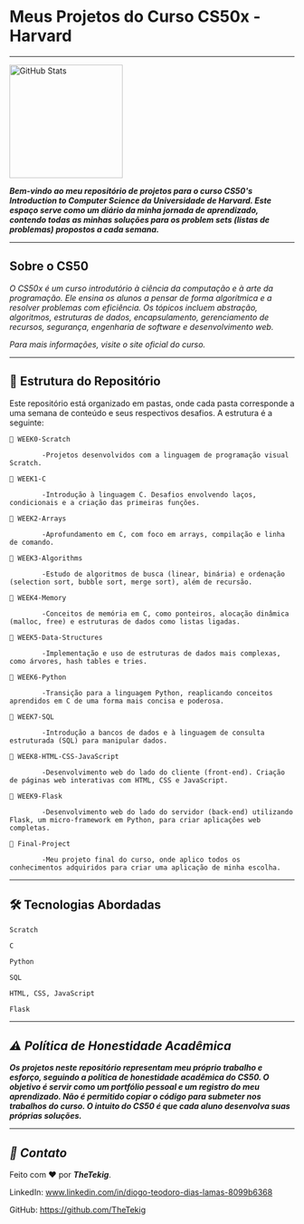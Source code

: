 # Meus Projetos do Curso CS50x - Harvard

---

<img 
        align="middle" 
        alt="GitHub Stats" 
        height="200" 
        src="https://miro.medium.com/1*RL6J98N2ju5kPz98LJBoNg.jpeg"
  />

***Bem-vindo ao meu repositório de projetos para o curso CS50's Introduction to Computer Science da Universidade de Harvard. Este espaço serve como um diário da minha jornada de aprendizado, contendo todas as minhas soluções para os problem sets (listas de problemas) propostos a cada semana.***



---

## Sobre o CS50

*O CS50x é um curso introdutório à ciência da computação e à arte da programação. Ele ensina os alunos a pensar de forma algorítmica e a resolver problemas com eficiência. Os tópicos incluem abstração, algoritmos, estruturas de dados, encapsulamento, gerenciamento de recursos, segurança, engenharia de software e desenvolvimento web.*

*Para mais informações, visite o site oficial do curso.*

---

## 📂 Estrutura do Repositório

Este repositório está organizado em pastas, onde cada pasta corresponde a uma semana de conteúdo e seus respectivos desafios. A estrutura é a seguinte:

    📁 WEEK0-Scratch
    
            -Projetos desenvolvidos com a linguagem de programação visual Scratch.
    
    📁 WEEK1-C
    
            -Introdução à linguagem C. Desafios envolvendo laços, condicionais e a criação das primeiras funções.
    
    📁 WEEK2-Arrays
    
            -Aprofundamento em C, com foco em arrays, compilação e linha de comando.
    
    📁 WEEK3-Algorithms
    
            -Estudo de algoritmos de busca (linear, binária) e ordenação (selection sort, bubble sort, merge sort), além de recursão.
    
    📁 WEEK4-Memory
    
            -Conceitos de memória em C, como ponteiros, alocação dinâmica (malloc, free) e estruturas de dados como listas ligadas.
    
    📁 WEEK5-Data-Structures
    
            -Implementação e uso de estruturas de dados mais complexas, como árvores, hash tables e tries.
    
    📁 WEEK6-Python
    
            -Transição para a linguagem Python, reaplicando conceitos aprendidos em C de uma forma mais concisa e poderosa.
    
    📁 WEEK7-SQL
    
            -Introdução a bancos de dados e à linguagem de consulta estruturada (SQL) para manipular dados.
    
    📁 WEEK8-HTML-CSS-JavaScript
    
            -Desenvolvimento web do lado do cliente (front-end). Criação de páginas web interativas com HTML, CSS e JavaScript.
    
    📁 WEEK9-Flask
    
            -Desenvolvimento web do lado do servidor (back-end) utilizando Flask, um micro-framework em Python, para criar aplicações web completas.
    
    📁 Final-Project
    
            -Meu projeto final do curso, onde aplico todos os conhecimentos adquiridos para criar uma aplicação de minha escolha.

  ---

## 🛠️ Tecnologias Abordadas

    Scratch
    
    C
    
    Python
    
    SQL
    
    HTML, CSS, JavaScript
    
    Flask

---

## *⚠️ Política de Honestidade Acadêmica*

***Os projetos neste repositório representam meu próprio trabalho e esforço, seguindo a política de honestidade acadêmica do CS50. O objetivo é servir como um portfólio pessoal e um registro do meu aprendizado. Não é permitido copiar o código para submeter nos trabalhos do curso. O intuito do CS50 é que cada aluno desenvolva suas próprias soluções.***

---

## *👤 Contato*
Feito com ❤️ por ***TheTekig***.

LinkedIn: www.linkedin.com/in/diogo-teodoro-dias-lamas-8099b6368

GitHub: https://github.com/TheTekig
